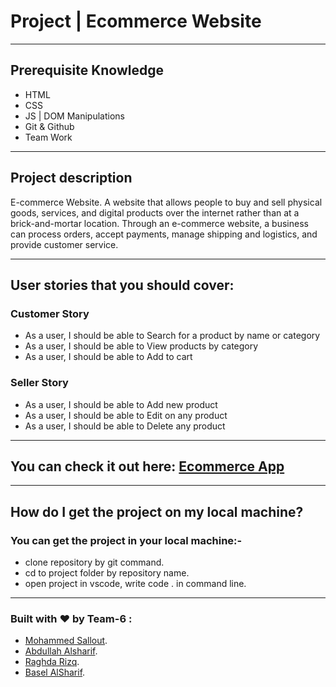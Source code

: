 # Project | Ecommerce Website

--------------------------------------------------------------------------------

## Prerequisite Knowledge

- HTML
- CSS
- JS | DOM Manipulations
- Git & Github
- Team Work

--------------------------------------------------------------------------------

## Project description
E-commerce Website. A website that allows people to buy and sell physical goods, 
services, and digital products over the internet rather than at a brick-and-mortar location. 
Through an e-commerce website, a business can process orders, accept payments, 
manage shipping and logistics, and provide customer service.

--------------------------------------------------------------------------------

## User stories that you should cover:
### Customer Story
- As a user, I should be able to Search for a product by name or category
- As a user, I should be able to View products by category
- As a user, I should be able to Add to cart
### Seller Story
- As a user, I should be able to Add new product
- As a user, I should be able to Edit on any product
- As a user, I should be able to Delete any product

--------------------------------------------------------------------------------

## You can check it out here: [Ecommerce App](https://gsg-g13.github.io/ecommerce-team-6/)

--------------------------------------------------------------------------------

## How do I get the project on my local machine?
### You can get the project in your local machine:-
- clone repository by git command.
- cd to project folder by repository name.
- open project in vscode, write code . in command line.

--------------------------------------------------------------------------------

### Built with ❤️ by Team-6 :
- [Mohammed Sallout](https://github.com/MohammedSallout).
- [Abdullah Alsharif](https://github.com/adalah-sh).
- [Raghda Rizq](https://github.com/raghdarizq).
- [Basel AlSharif](https://github.com/Basel-01).
